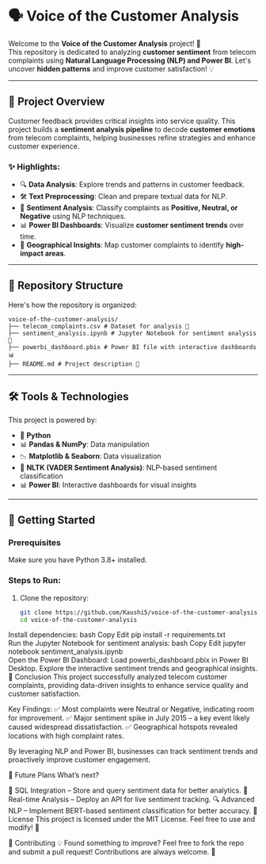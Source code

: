 # 🗣️ Voice of the Customer Analysis  

Welcome to the **Voice of the Customer Analysis** project! 🚀  
This repository is dedicated to analyzing **customer sentiment** from telecom complaints using **Natural Language Processing (NLP) and Power BI**. Let's uncover **hidden patterns** and improve customer satisfaction! 💡  

---

## 🌟 Project Overview  

Customer feedback provides critical insights into service quality. This project builds a **sentiment analysis pipeline** to decode **customer emotions** from telecom complaints, helping businesses refine strategies and enhance customer experience.  

### ✨ Highlights:  
- 🔍 **Data Analysis**: Explore trends and patterns in customer feedback.  
- 🛠️ **Text Preprocessing**: Clean and prepare textual data for NLP.  
- 🤖 **Sentiment Analysis**: Classify complaints as **Positive, Neutral, or Negative** using NLP techniques.  
- 📊 **Power BI Dashboards**: Visualize **customer sentiment trends** over time.  
- 📍 **Geographical Insights**: Map customer complaints to identify **high-impact areas**.  

---

## 📂 Repository Structure  

Here's how the repository is organized:  

```
voice-of-the-customer-analysis/
├── telecom_complaints.csv # Dataset for analysis 📁
├── sentiment_analysis.ipynb # Jupyter Notebook for sentiment analysis 📓
├── powerbi_dashboard.pbix # Power BI file with interactive dashboards 📊
├── README.md # Project description 📜

```

---

## 🛠️ Tools & Technologies  

This project is powered by:  

- 🐍 **Python**  
- 📊 **Pandas & NumPy**: Data manipulation  
- 📉 **Matplotlib & Seaborn**: Data visualization  
- 🤖 **NLTK (VADER Sentiment Analysis)**: NLP-based sentiment classification  
- 📊 **Power BI**: Interactive dashboards for visual insights  

---

## 🚀 Getting Started  

### Prerequisites  
Make sure you have Python 3.8+ installed.  

### Steps to Run:  
1. Clone the repository:  
   ```bash  
   git clone https://github.com/Kaushi5/voice-of-the-customer-analysis.git  
   cd voice-of-the-customer-analysis  
Install dependencies:
bash
Copy
Edit
pip install -r requirements.txt  
Run the Jupyter Notebook for sentiment analysis:
bash
Copy
Edit
jupyter notebook sentiment_analysis.ipynb  
Open the Power BI Dashboard:
Load powerbi_dashboard.pbix in Power BI Desktop.
Explore the interactive sentiment trends and geographical insights.
🧪 Conclusion
This project successfully analyzed telecom customer complaints, providing data-driven insights to enhance service quality and customer satisfaction.

Key Findings:
✅ Most complaints were Neutral or Negative, indicating room for improvement.
✅ Major sentiment spike in July 2015 – a key event likely caused widespread dissatisfaction.
✅ Geographical hotspots revealed locations with high complaint rates.

By leveraging NLP and Power BI, businesses can track sentiment trends and proactively improve customer engagement.

🎯 Future Plans
What’s next?

🚀 SQL Integration – Store and query sentiment data for better analytics.
📡 Real-time Analysis – Deploy an API for live sentiment tracking.
🔍 Advanced NLP – Implement BERT-based sentiment classification for better accuracy.
📝 License
This project is licensed under the MIT License. Feel free to use and modify! 🤝

🤝 Contributing
💡 Found something to improve? Feel free to fork the repo and submit a pull request! Contributions are always welcome. 🚀
